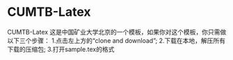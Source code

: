 # CUMTB-Latex
CUMTB-Latex
这是中国矿业大学北京的一个模板，如果你对这个模板，你只需做以下三个步骤：
1.点击左上方的“clone and download”;
2.下载在本地，解压所有下载的压缩包;
3.打开sample.tex的格式
